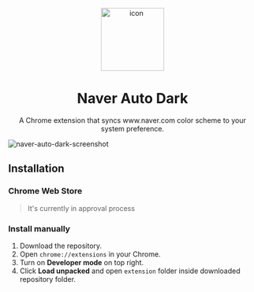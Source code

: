 <p align="center">
  <img src="https://user-images.githubusercontent.com/19797697/126925692-033f2e39-31bc-486a-ab71-998d1788b05b.png" alt="icon" width="128" />
</p>

<h1 align="center">Naver Auto Dark</h1>
<p align="center">A Chrome extension that syncs www.naver.com color scheme to your system preference.</p>

![naver-auto-dark-screenshot](https://user-images.githubusercontent.com/19797697/126921340-59bdc8a2-dbcc-4d87-9b2e-61fb45f144e2.png)

## Installation

### Chrome Web Store

> It's currently in approval process

### Install manually

1. Download the repository.
2. Open `chrome://extensions` in your Chrome.
3. Turn on **Developer mode** on top right.
4. Click **Load unpacked** and open `extension` folder inside downloaded repository folder.
